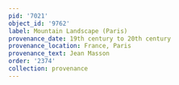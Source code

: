 ```yaml
---
pid: '7021'
object_id: '9762'
label: Mountain Landscape (Paris)
provenance_date: 19th century to 20th century
provenance_location: France, Paris
provenance_text: Jean Masson
order: '2374'
collection: provenance
---
```

